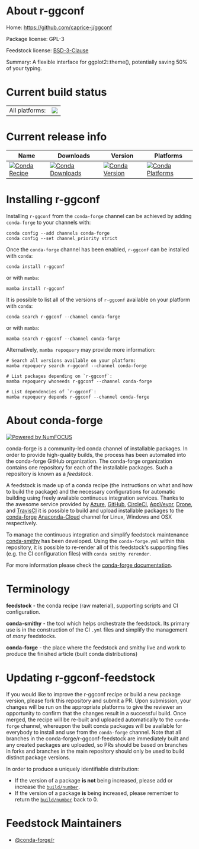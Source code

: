About r-ggconf
==============

Home: https://github.com/caprice-j/ggconf

Package license: GPL-3

Feedstock license: [BSD-3-Clause](https://github.com/conda-forge/r-ggconf-feedstock/blob/main/LICENSE.txt)

Summary: A flexible interface for ggplot2::theme(), potentially saving 50% of your typing.

Current build status
====================


<table><tr><td>All platforms:</td>
    <td>
      <a href="https://dev.azure.com/conda-forge/feedstock-builds/_build/latest?definitionId=3382&branchName=main">
        <img src="https://dev.azure.com/conda-forge/feedstock-builds/_apis/build/status/r-ggconf-feedstock?branchName=main">
      </a>
    </td>
  </tr>
</table>

Current release info
====================

| Name | Downloads | Version | Platforms |
| --- | --- | --- | --- |
| [![Conda Recipe](https://img.shields.io/badge/recipe-r--ggconf-green.svg)](https://anaconda.org/conda-forge/r-ggconf) | [![Conda Downloads](https://img.shields.io/conda/dn/conda-forge/r-ggconf.svg)](https://anaconda.org/conda-forge/r-ggconf) | [![Conda Version](https://img.shields.io/conda/vn/conda-forge/r-ggconf.svg)](https://anaconda.org/conda-forge/r-ggconf) | [![Conda Platforms](https://img.shields.io/conda/pn/conda-forge/r-ggconf.svg)](https://anaconda.org/conda-forge/r-ggconf) |

Installing r-ggconf
===================

Installing `r-ggconf` from the `conda-forge` channel can be achieved by adding `conda-forge` to your channels with:

```
conda config --add channels conda-forge
conda config --set channel_priority strict
```

Once the `conda-forge` channel has been enabled, `r-ggconf` can be installed with `conda`:

```
conda install r-ggconf
```

or with `mamba`:

```
mamba install r-ggconf
```

It is possible to list all of the versions of `r-ggconf` available on your platform with `conda`:

```
conda search r-ggconf --channel conda-forge
```

or with `mamba`:

```
mamba search r-ggconf --channel conda-forge
```

Alternatively, `mamba repoquery` may provide more information:

```
# Search all versions available on your platform:
mamba repoquery search r-ggconf --channel conda-forge

# List packages depending on `r-ggconf`:
mamba repoquery whoneeds r-ggconf --channel conda-forge

# List dependencies of `r-ggconf`:
mamba repoquery depends r-ggconf --channel conda-forge
```


About conda-forge
=================

[![Powered by
NumFOCUS](https://img.shields.io/badge/powered%20by-NumFOCUS-orange.svg?style=flat&colorA=E1523D&colorB=007D8A)](https://numfocus.org)

conda-forge is a community-led conda channel of installable packages.
In order to provide high-quality builds, the process has been automated into the
conda-forge GitHub organization. The conda-forge organization contains one repository
for each of the installable packages. Such a repository is known as a *feedstock*.

A feedstock is made up of a conda recipe (the instructions on what and how to build
the package) and the necessary configurations for automatic building using freely
available continuous integration services. Thanks to the awesome service provided by
[Azure](https://azure.microsoft.com/en-us/services/devops/), [GitHub](https://github.com/),
[CircleCI](https://circleci.com/), [AppVeyor](https://www.appveyor.com/),
[Drone](https://cloud.drone.io/welcome), and [TravisCI](https://travis-ci.com/)
it is possible to build and upload installable packages to the
[conda-forge](https://anaconda.org/conda-forge) [Anaconda-Cloud](https://anaconda.org/)
channel for Linux, Windows and OSX respectively.

To manage the continuous integration and simplify feedstock maintenance
[conda-smithy](https://github.com/conda-forge/conda-smithy) has been developed.
Using the ``conda-forge.yml`` within this repository, it is possible to re-render all of
this feedstock's supporting files (e.g. the CI configuration files) with ``conda smithy rerender``.

For more information please check the [conda-forge documentation](https://conda-forge.org/docs/).

Terminology
===========

**feedstock** - the conda recipe (raw material), supporting scripts and CI configuration.

**conda-smithy** - the tool which helps orchestrate the feedstock.
                   Its primary use is in the construction of the CI ``.yml`` files
                   and simplify the management of *many* feedstocks.

**conda-forge** - the place where the feedstock and smithy live and work to
                  produce the finished article (built conda distributions)


Updating r-ggconf-feedstock
===========================

If you would like to improve the r-ggconf recipe or build a new
package version, please fork this repository and submit a PR. Upon submission,
your changes will be run on the appropriate platforms to give the reviewer an
opportunity to confirm that the changes result in a successful build. Once
merged, the recipe will be re-built and uploaded automatically to the
`conda-forge` channel, whereupon the built conda packages will be available for
everybody to install and use from the `conda-forge` channel.
Note that all branches in the conda-forge/r-ggconf-feedstock are
immediately built and any created packages are uploaded, so PRs should be based
on branches in forks and branches in the main repository should only be used to
build distinct package versions.

In order to produce a uniquely identifiable distribution:
 * If the version of a package **is not** being increased, please add or increase
   the [``build/number``](https://docs.conda.io/projects/conda-build/en/latest/resources/define-metadata.html#build-number-and-string).
 * If the version of a package **is** being increased, please remember to return
   the [``build/number``](https://docs.conda.io/projects/conda-build/en/latest/resources/define-metadata.html#build-number-and-string)
   back to 0.

Feedstock Maintainers
=====================

* [@conda-forge/r](https://github.com/conda-forge/r/)

